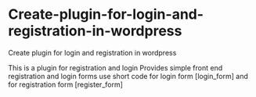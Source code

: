 # Create-plugin-for-login-and-registration-in-wordpress
Create plugin for login and registration in wordpress

This is a plugin for registration and login
Provides simple front end registration and login forms use short code for login form [login_form] and for registration form [register_form]
